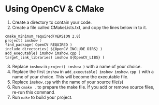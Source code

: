# Using OpenCV & CMake

1. Create a directory to contain your code.
2. Create a file called CMakeLists.txt, and copy the lines below in to it.

```
cmake_minimum_required(VERSION 2.8)
project( imshow )
find_package( OpenCV REQUIRED )
include_directories( ${OpenCV_INCLUDE_DIRS} )
add_executable( imshow imshow.cpp )
target_link_libraries( imshow ${OpenCV_LIBS} )
```

3. Replace `imshow` in `project( imshow )` with a name of your choice.
4. Replace the first `imshow` in  `add_executable( imshow imshow.cpp )` with a name of your choice. This will become the executable file.
5. Replace `imshow.cpp` with the name of your source file(s)
6. Run `cmake .` to prepare the make file. If you add or remove source files, re-run this command.
7. Run `make` to build your project.
